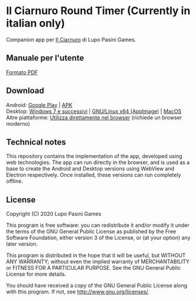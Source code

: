 # Il Ciarnuro Round Timer (Currently in italian only)

Companion app per [Il Ciarnuro](https://lupopasinigames.com) di Lupo Pasini Games.

## Manuale per l'utente
[Formato PDF](https://lupopasinigames.com/CiarnuroRT/downloads/CiarnuroRT-manuale-it.pdf)

## Download
Android: [Google Play](https://play.google.com/store/apps/details?id=com.lpg.ciarnurotimer) | [APK](https://lupopasinigames.com/CiarnuroRT/downloads/CiarnuroRT-android.apk)  
Desktop: [Windows 7 e successivi](https://lupopasinigames.com/CiarnuroRT/downloads/CiarnuroRT-win.exe) | [GNU/Linux x64 (AppImage)](https://lupopasinigames.com/CiarnuroRT/downloads/CiarnuroRT-linux-x64.AppImage) | [MacOS](https://lupopasinigames.com/CiarnuroRT/downloads/CiarnuroRT-macos.dmg)  
Altre piattaforme: [Utilizza direttamente nel browser](https://lupopasinigames.com/CiarnuroRT/webapp) (richiede un browser moderno)

## Technical notes
This repository contains the implementation of the app, developed using web technologies. The app can run directly in the browser, and is used as a base to create the Android and Desktop versions using WebView and Electron respectively. Once installed, these versions can run completely offline.

## License
Copyright (C) 2020 Lupo Pasini Games

This program is free software: you can redistribute it and/or modify
it under the terms of the GNU General Public License as published by
the Free Software Foundation, either version 3 of the License, or
(at your option) any later version.

This program is distributed in the hope that it will be useful,
but WITHOUT ANY WARRANTY; without even the implied warranty of
MERCHANTABILITY or FITNESS FOR A PARTICULAR PURPOSE.  See the
GNU General Public License for more details.

You should have received a copy of the GNU General Public License
along with this program.  If not, see <http://www.gnu.org/licenses/>.

